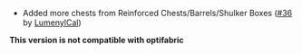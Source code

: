 - Added more chests from Reinforced Chests/Barrels/Shulker Boxes ([#36](https://github.com/xiaocihua/stack-to-nearby-chests/issues/36) by [LumenylCal](https://github.com/LumenylCal))

**This version is not compatible with optifabric**
